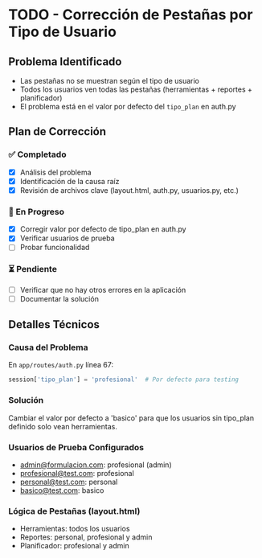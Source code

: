 # TODO - Corrección de Pestañas por Tipo de Usuario

## Problema Identificado
- Las pestañas no se muestran según el tipo de usuario
- Todos los usuarios ven todas las pestañas (herramientas + reportes + planificador)
- El problema está en el valor por defecto del `tipo_plan` en auth.py

## Plan de Corrección

### ✅ Completado
- [x] Análisis del problema
- [x] Identificación de la causa raíz
- [x] Revisión de archivos clave (layout.html, auth.py, usuarios.py, etc.)

### 🔄 En Progreso
- [x] Corregir valor por defecto de tipo_plan en auth.py
- [x] Verificar usuarios de prueba
- [ ] Probar funcionalidad

### ⏳ Pendiente
- [ ] Verificar que no hay otros errores en la aplicación
- [ ] Documentar la solución

## Detalles Técnicos

### Causa del Problema
En `app/routes/auth.py` línea 67:
```python
session['tipo_plan'] = 'profesional'  # Por defecto para testing
```

### Solución
Cambiar el valor por defecto a 'basico' para que los usuarios sin tipo_plan definido solo vean herramientas.

### Usuarios de Prueba Configurados
- admin@formulacion.com: profesional (admin)
- profesional@test.com: profesional 
- personal@test.com: personal
- basico@test.com: basico

### Lógica de Pestañas (layout.html)
- Herramientas: todos los usuarios
- Reportes: personal, profesional y admin
- Planificador: profesional y admin
